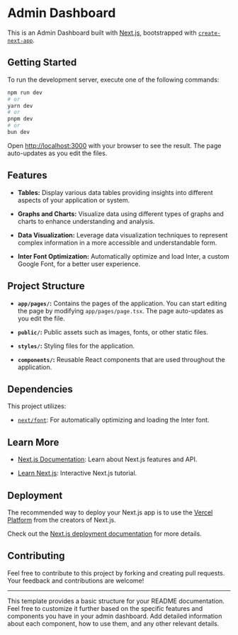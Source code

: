 

# Admin Dashboard

This is an Admin Dashboard built with [Next.js](https://nextjs.org/), bootstrapped with [`create-next-app`](https://github.com/vercel/next.js/tree/canary/packages/create-next-app).

## Getting Started

To run the development server, execute one of the following commands:

```bash
npm run dev
# or
yarn dev
# or
pnpm dev
# or
bun dev
```

Open [http://localhost:3000](http://localhost:3000) with your browser to see the result. The page auto-updates as you edit the files.

## Features

- **Tables:** Display various data tables providing insights into different aspects of your application or system.

- **Graphs and Charts:** Visualize data using different types of graphs and charts to enhance understanding and analysis.

- **Data Visualization:** Leverage data visualization techniques to represent complex information in a more accessible and understandable form.

- **Inter Font Optimization:** Automatically optimize and load Inter, a custom Google Font, for a better user experience.

## Project Structure

- **`app/pages/`:** Contains the pages of the application. You can start editing the page by modifying `app/pages/page.tsx`. The page auto-updates as you edit the file.

- **`public/`:** Public assets such as images, fonts, or other static files.

- **`styles/`:** Styling files for the application.

- **`components/`:** Reusable React components that are used throughout the application.

## Dependencies

This project utilizes:

- [`next/font`](https://nextjs.org/docs/basic-features/font-optimization): For automatically optimizing and loading the Inter font.

## Learn More

- [Next.js Documentation](https://nextjs.org/docs): Learn about Next.js features and API.

- [Learn Next.js](https://nextjs.org/learn): Interactive Next.js tutorial.

## Deployment

The recommended way to deploy your Next.js app is to use the [Vercel Platform](https://vercel.com/new?utm_medium=default-template&filter=next.js&utm_source=create-next-app&utm_campaign=create-next-app-readme) from the creators of Next.js.

Check out the [Next.js deployment documentation](https://nextjs.org/docs/deployment) for more details.

## Contributing

Feel free to contribute to this project by forking and creating pull requests. Your feedback and contributions are welcome!

---

This template provides a basic structure for your README documentation. Feel free to customize it further based on the specific features and components you have in your admin dashboard. Add detailed information about each component, how to use them, and any other relevant details.
